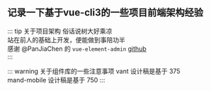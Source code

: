 ## 记录一下基于vue-cli3的一些项目前端架构经验

::: tip 关于项目架构
俗话说树大好乘凉  
站在前人的基础上开发，便能做到事陪功半  
感谢 @PanJiaChen 的 `vue-element-admin` [github](https://github.com/PanJiaChen/vue-element-admin)  
:::

::: warning 关于组件库的一些注意事项
vant 设计稿是基于 375  
mand-mobile 设计稿是基于 750
:::